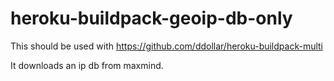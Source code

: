 heroku-buildpack-geoip-db-only
======================

This should be used with https://github.com/ddollar/heroku-buildpack-multi

It downloads an ip db from maxmind.
